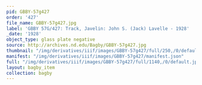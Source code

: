 ```yaml
---
pid: GBBY-57g427
order: '427'
file_name: GBBY-57g427.jpg
label: 'GBBY 57G/427: Track, Javelin: John S. (Jack) Lavelle - 1928'
_date: '1928'
object_type: glass plate negative
source: http://archives.nd.edu/Bagby/GBBY-57g427.jpg
thumbnail: "/img/derivatives/iiif/images/GBBY-57g427/full/250,/0/default.jpg"
manifest: "/img/derivatives/iiif/images/GBBY-57g427/manifest.json"
full: "/img/derivatives/iiif/images/GBBY-57g427/full/1140,/0/default.jpg"
layout: bagby_item
collection: bagby
---
```

